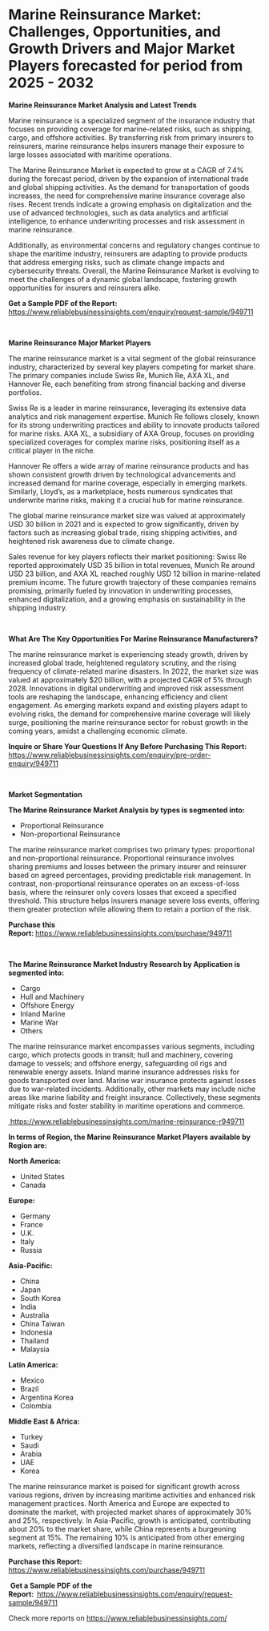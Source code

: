 <p><h1>Marine Reinsurance Market: Challenges, Opportunities, and Growth Drivers and Major Market Players forecasted for period from 2025 - 2032</h1></p><p><strong>Marine Reinsurance Market Analysis and Latest Trends</strong></p>
<p><p>Marine reinsurance is a specialized segment of the insurance industry that focuses on providing coverage for marine-related risks, such as shipping, cargo, and offshore activities. By transferring risk from primary insurers to reinsurers, marine reinsurance helps insurers manage their exposure to large losses associated with maritime operations. </p><p>The Marine Reinsurance Market is expected to grow at a CAGR of 7.4% during the forecast period, driven by the expansion of international trade and global shipping activities. As the demand for transportation of goods increases, the need for comprehensive marine insurance coverage also rises. Recent trends indicate a growing emphasis on digitalization and the use of advanced technologies, such as data analytics and artificial intelligence, to enhance underwriting processes and risk assessment in marine reinsurance. </p><p>Additionally, as environmental concerns and regulatory changes continue to shape the maritime industry, reinsurers are adapting to provide products that address emerging risks, such as climate change impacts and cybersecurity threats. Overall, the Marine Reinsurance Market is evolving to meet the challenges of a dynamic global landscape, fostering growth opportunities for insurers and reinsurers alike.</p></p>
<p><strong>Get a Sample PDF of the Report:&nbsp;</strong> <a href="https://www.reliablebusinessinsights.com/enquiry/request-sample/949711?utm_campaign=2534&utm_medium=2&utm_source=Github&utm_content=ia&utm_term=07032025&utm_id=marine-reinsurance">https://www.reliablebusinessinsights.com/enquiry/request-sample/949711</a></p>
<p>&nbsp;</p>
<p><strong>Marine Reinsurance Major Market Players</strong></p>
<p><p>The marine reinsurance market is a vital segment of the global reinsurance industry, characterized by several key players competing for market share. The primary companies include Swiss Re, Munich Re, AXA XL, and Hannover Re, each benefiting from strong financial backing and diverse portfolios. </p><p>Swiss Re is a leader in marine reinsurance, leveraging its extensive data analytics and risk management expertise. Munich Re follows closely, known for its strong underwriting practices and ability to innovate products tailored for marine risks. AXA XL, a subsidiary of AXA Group, focuses on providing specialized coverages for complex marine risks, positioning itself as a critical player in the niche.</p><p>Hannover Re offers a wide array of marine reinsurance products and has shown consistent growth driven by technological advancements and increased demand for marine coverage, especially in emerging markets. Similarly, Lloyd’s, as a marketplace, hosts numerous syndicates that underwrite marine risks, making it a crucial hub for marine reinsurance.</p><p>The global marine reinsurance market size was valued at approximately USD 30 billion in 2021 and is expected to grow significantly, driven by factors such as increasing global trade, rising shipping activities, and heightened risk awareness due to climate change.</p><p>Sales revenue for key players reflects their market positioning: Swiss Re reported approximately USD 35 billion in total revenues, Munich Re around USD 23 billion, and AXA XL reached roughly USD 12 billion in marine-related premium income. The future growth trajectory of these companies remains promising, primarily fueled by innovation in underwriting processes, enhanced digitalization, and a growing emphasis on sustainability in the shipping industry.</p></p>
<p>&nbsp;</p>
<p><strong>What Are The Key Opportunities For Marine Reinsurance Manufacturers?</strong></p>
<p><p>The marine reinsurance market is experiencing steady growth, driven by increased global trade, heightened regulatory scrutiny, and the rising frequency of climate-related marine disasters. In 2022, the market size was valued at approximately $20 billion, with a projected CAGR of 5% through 2028. Innovations in digital underwriting and improved risk assessment tools are reshaping the landscape, enhancing efficiency and client engagement. As emerging markets expand and existing players adapt to evolving risks, the demand for comprehensive marine coverage will likely surge, positioning the marine reinsurance sector for robust growth in the coming years, amidst a challenging economic climate.</p></p>
<p><strong>Inquire or Share Your Questions If Any Before Purchasing This Report:</strong> <a href="https://www.reliablebusinessinsights.com/enquiry/pre-order-enquiry/949711?utm_campaign=2534&utm_medium=2&utm_source=Github&utm_content=ia&utm_term=07032025&utm_id=marine-reinsurance">https://www.reliablebusinessinsights.com/enquiry/pre-order-enquiry/949711</a></p>
<p>&nbsp;</p>
<p><strong>Market Segmentation</strong></p>
<p><strong>The Marine Reinsurance Market Analysis by types is segmented into:</strong></p>
<p><ul><li>Proportional Reinsurance</li><li>Non-proportional Reinsurance</li></ul></p>
<p><p>The marine reinsurance market comprises two primary types: proportional and non-proportional reinsurance. Proportional reinsurance involves sharing premiums and losses between the primary insurer and reinsurer based on agreed percentages, providing predictable risk management. In contrast, non-proportional reinsurance operates on an excess-of-loss basis, where the reinsurer only covers losses that exceed a specified threshold. This structure helps insurers manage severe loss events, offering them greater protection while allowing them to retain a portion of the risk.</p></p>
<p><strong>Purchase this Report:&nbsp;</strong><a href="https://www.reliablebusinessinsights.com/purchase/949711?utm_campaign=2534&utm_medium=2&utm_source=Github&utm_content=ia&utm_term=07032025&utm_id=marine-reinsurance">https://www.reliablebusinessinsights.com/purchase/949711</a></p>
<p>&nbsp;</p>
<p><strong>The Marine Reinsurance Market Industry Research by Application is segmented into:</strong></p>
<p><ul><li>Cargo</li><li>Hull and Machinery</li><li>Offshore Energy</li><li>Inland Marine</li><li>Marine War</li><li>Others</li></ul></p>
<p><p>The marine reinsurance market encompasses various segments, including cargo, which protects goods in transit; hull and machinery, covering damage to vessels; and offshore energy, safeguarding oil rigs and renewable energy assets. Inland marine insurance addresses risks for goods transported over land. Marine war insurance protects against losses due to war-related incidents. Additionally, other markets may include niche areas like marine liability and freight insurance. Collectively, these segments mitigate risks and foster stability in maritime operations and commerce.</p></p>
<p><a href="https://www.reliablebusinessinsights.com/marine-reinsurance-r949711?utm_campaign=2534&utm_medium=2&utm_source=Github&utm_content=ia&utm_term=07032025&utm_id=marine-reinsurance">&nbsp;https://www.reliablebusinessinsights.com/marine-reinsurance-r949711</a></p>
<p><strong>In terms of Region, the Marine Reinsurance Market Players available by Region are:</strong></p>
<p>
    <p> <strong> North America: </strong>
        <ul>
            <li>United States</li>
            <li>Canada</li>
        </ul>
        </p> 
    <p> <strong> Europe: </strong>
        <ul>
            <li>Germany</li>
            <li>France</li>
            <li>U.K.</li>
            <li>Italy</li>
            <li>Russia</li>
        </ul>
        </p> 
    <p> <strong> Asia-Pacific: </strong>
        <ul>
            <li>China</li>
            <li>Japan</li>
            <li>South Korea</li>
            <li>India</li>
            <li>Australia</li>
            <li>China Taiwan</li>
            <li>Indonesia</li>
            <li>Thailand</li>
            <li>Malaysia</li>
        </ul>
        </p> 
    <p> <strong> Latin America: </strong>
        <ul>
            <li>Mexico</li>
            <li>Brazil</li>
            <li>Argentina Korea</li>
            <li>Colombia</li>
        </ul>
        </p> 
    <p> <strong> Middle East & Africa: </strong>
        <ul>
            <li>Turkey</li>
            <li>Saudi</li>
            <li>Arabia</li>
            <li>UAE</li>
            <li>Korea</li>
        </ul>
    </p>
    </p>
<p><p>The marine reinsurance market is poised for significant growth across various regions, driven by increasing maritime activities and enhanced risk management practices. North America and Europe are expected to dominate the market, with projected market shares of approximately 30% and 25%, respectively. In Asia-Pacific, growth is anticipated, contributing about 20% to the market share, while China represents a burgeoning segment at 15%. The remaining 10% is anticipated from other emerging markets, reflecting a diversified landscape in marine reinsurance.</p></p>
<p><strong>Purchase this Report: </strong><a href="https://www.reliablebusinessinsights.com/purchase/949711?utm_campaign=2534&utm_medium=2&utm_source=Github&utm_content=ia&utm_term=07032025&utm_id=marine-reinsurance">https://www.reliablebusinessinsights.com/purchase/949711</a></p>
<p>&nbsp;<strong>Get a Sample PDF of the Report:&nbsp;&nbsp;</strong><a href="https://www.reliablebusinessinsights.com/enquiry/request-sample/949711?utm_campaign=2534&utm_medium=2&utm_source=Github&utm_content=ia&utm_term=07032025&utm_id=marine-reinsurance">https://www.reliablebusinessinsights.com/enquiry/request-sample/949711</a></p>
<p><strong></strong></p>
<p>Check more reports on <a href="https://www.reliablebusinessinsights.com/?utm_campaign=2534&utm_medium=2&utm_source=Github&utm_content=ia&utm_term=07032025&utm_id=marine-reinsurance">https://www.reliablebusinessinsights.com/</a></p>